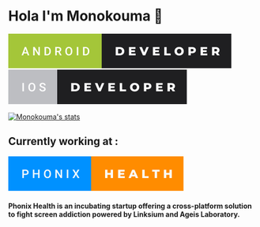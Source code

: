 # Hola I'm Monokouma 👋 
![android](https://github.com/Monokouma/Monokouma/blob/main/android-developer.svg) ![iOS](https://github.com/Monokouma/Monokouma/blob/main/ios-developer.svg)



[![Monokouma's stats](https://github-readme-stats.vercel.app/api?username=Monokouma&count_private=true&show_icons=true&theme=tokyonight)](https://github.com/anuraghazra/github-readme-stats)

## Currently working at :
![phonix](https://github.com/Monokouma/Monokouma/blob/main/phonix-health.svg)

#### Phonix Health is an incubating startup offering a cross-platform solution to fight screen addiction powered by Linksium and Ageis Laboratory.
